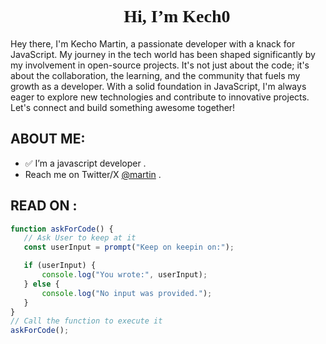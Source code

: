 <h1 align="center" style="font-family:Quicksand;">👋 Hi, I’m Kech0</h1>
Hey there, I'm Kecho Martin, a passionate developer with a knack for JavaScript. My journey in the tech world has been shaped significantly by my involvement in open-source projects. It's not just about the code; it's about the collaboration, the learning, and the community that fuels my growth as a developer. With a solid foundation in JavaScript, I'm always eager to explore new technologies and contribute to innovative projects. Let's connect and build something awesome together!

## ABOUT ME:
- ✅ I’m a javascript developer .
- Reach me on Twitter/X [@martin](https://x.com/kecho_martin) .
  

## READ ON  :

 ```javascript
function askForCode() {
    // Ask User to keep at it 
    const userInput = prompt("Keep on keepin on:");

    if (userInput) {
        console.log("You wrote:", userInput);
    } else {
        console.log("No input was provided.");
    }
}
// Call the function to execute it
askForCode();
 ```



